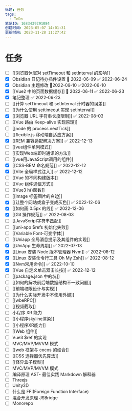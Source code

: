 ```yaml
---
标题: 任务
tags:
  - ToDo
笔记ID: 1683439291084
创建时间: 2023-05-07 14:01:31
更新时间: 2023-11-28 11:27:42
---
```


# 任务

- [ ] [[浏览器休眠对 setTimeout 和 setInterval 的影响]]
- [x] Obsidian 日记待办插件设置 📅 2022-06-09 ✅ 2022-06-24
- [x] Obsidian 主题修改 📆2022-06-10 ✅2022-06-10
- [x] [[Vue2 中的页面数据缓存]] 📅 2022-06-11 ✅ 2022-06-23
- [x] 笔记整理 ✅ 2022-06-23
- [ ] [[计算 setTimeout 和 setInterval 计时器的误差]]
- [ ] [[为什么使用 settimeout 实现 setinterval]]
- [x] [[浏览器 URL 字符串长度限制]] ✅ 2022-08-03
- [ ] [[Vue 路由 Keep-alive 实现原理]]
- [ ] [[node 的 process.nextTick]]
- [ ] [[flexible.js 移动端自适应方案]]
- [x] [[REM 兼容适配解决方案]] ✅ 2022-12-13
- [ ] [[vue组件单列模式]]
- [ ] [[实现Web端即时通讯的方法]]
- [ ] [[vue用JavaScript调用的组件]]
- [x] [[CSS-BEM 命名规范]] ✅ 2022-12-12
- [x] [[Vite 全局样式注入]] ✅ 2022-12-12
- [ ] [[Vue 的不同构建版本]]
- [ ] [[Vue 组件通信方式]]
- [ ] [[Vue3 h()函数]]
- [ ] [[image 标签图片的白边]]
- [x] [[让整个网站或盒子变成灰色]] ✅ 2022-12-06
- [x] [[如何画 0.5px 的线]] ✅ 2022-12-06
- [x] [[Git 操作规范]] ✅ 2022-08-03
- [ ] [[JavaScript字符串匹配]]
- [ ] [[uni-app $refs 初始化失败]]
- [ ] [[Variable Font-可变字体]]
- [ ] [[Uniapp 全局消息提示及其组件的实现]]
- [x] [[UniApp 生命周期]] ✅ 2022-07-13
- [x] [[Linux 安装 Node 版本管理器 Nvm]] ✅ 2022-08-12
- [x] [[Linux 安装命令行工具 Oh My Zsh]] ✅ 2022-08-12
- [x] [[Nvm常用命令]] ✅ 2022-10-10
- [x] [[Vue 自定义单击双击长按]] ✅ 2022-12-12
- [ ] [[package.json 中的坑]]
- [ ] [[如何的解决前后端数据结构不一致问题]]
- [ ] [[前端权限设计与实现]]
- [ ] [[为什么实际开发中不使用外键]]
- [ ] [[wbeRPC]]
- [ ] [[视频截取]]
- [ ] 小程序 XR 能力
- [ ] [[小程序skyline渲染]]
- [ ] [[小程序XR能力]]
- [ ] [[Web 组件]]
- [ ] Vue3 $ref 的实现
- [ ] MVC/MVP/MVVM 模式
- [ ] [[web 框架与 cocos 的结合]]
- [ ] [[CSS 选择器优先算法]]
- [ ] [[怪异盒子模型]]
- [ ] MVC/MVP/MVVM 模式
- [ ] 编译原理 AST- 最佳实践 Markdown 解释器
- [ ] Threejs
- [ ] Unity3D
- [ ] 什么是 FFI(Foreign Function Interface)
- [ ] 混合开发原理 JSBridge
- [ ] Monorepo
